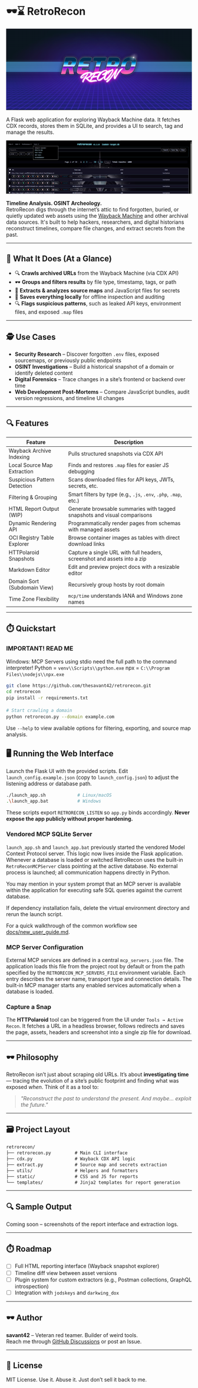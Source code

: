 # 🕶️⌛ RetroRecon
![Screenshot](docs/screenshots/01-rr-text-logo.png)


A Flask web application for exploring Wayback Machine data. It fetches CDX records, stores them in SQLite, and provides a UI to search, tag and manage the results.


![Screenshot](docs/screenshots/Screenshot-001.png)


**Timeline Analysis. OSINT Archeology.**  
RetroRecon digs through the internet’s attic to find forgotten, buried, or quietly updated web assets using the [Wayback Machine](https://archive.org/web/) and other archival data sources. It's built to help hackers, researchers, and digital historians reconstruct timelines, compare file changes, and extract secrets from the past.

---

## 🔦 What It Does (At a Glance)

- 🔍 **Crawls archived URLs** from the Wayback Machine (via CDX API)
- 🕶️ **Groups and filters results** by file type, timestamp, tags, or path
- 🧾 **Extracts & analyzes source maps** and JavaScript files for secrets
- 📁 **Saves everything locally** for offline inspection and auditing
- 🔍 **Flags suspicious patterns**, such as leaked API keys, environment files, and exposed `.map` files

---

## 🕵️ Use Cases

- **Security Research** – Discover forgotten `.env` files, exposed sourcemaps, or previously public endpoints
- **OSINT Investigations** – Build a historical snapshot of a domain or identify deleted content
- **Digital Forensics** – Trace changes in a site’s frontend or backend over time
- **Web Development Post-Mortems** – Compare JavaScript bundles, audit version regressions, and timeline UI changes

---

## 🔍 Features

| Feature                        | Description                                                                 |
|-------------------------------|-----------------------------------------------------------------------------|
| Wayback Archive Indexing      | Pulls structured snapshots via CDX API                                     |
| Local Source Map Extraction   | Finds and restores `.map` files for easier JS debugging                     |
| Suspicious Pattern Detection  | Scans downloaded files for API keys, JWTs, secrets, etc.                   |
| Filtering & Grouping          | Smart filters by type (e.g., `.js`, `.env`, `.php`, `.map`, etc.)          |
| HTML Report Output (WIP)      | Generate browsable summaries with tagged snapshots and visual comparisons  |
| Dynamic Rendering API         | Programmatically render pages from schemas with managed assets             |
| OCI Registry Table Explorer   | Browse container images as tables with direct download links |
| HTTPolaroid Snapshots         | Capture a single URL with full headers, screenshot and assets into a zip |
| Markdown Editor               | Edit and preview project docs with a resizable editor |
| Domain Sort (Subdomain View)  | Recursively group hosts by root domain |
| Time Zone Flexibility         | `mcp/time` understands IANA and Windows zone names |

---

## ⏱️ Quickstart

### IMPORTANT! READ ME
Windows: MCP Servers using stdio need the full path to the command interpreter!
Python = `venv\\Scripts\\python.exe`
npx = `C:\\Program Files\\nodejs\\npx.exe`  

```bash
git clone https://github.com/thesavant42/retrorecon.git
cd retrorecon
pip install -r requirements.txt

# Start crawling a domain
python retrorecon.py --domain example.com
```

Use `--help` to view available options for filtering, exporting, and source map analysis.

## 🖥️ Running the Web Interface

Launch the Flask UI with the provided scripts. Edit `launch_config.example.json` (copy to `launch_config.json`) to adjust the listening address or database path.

```bash
./launch_app.sh            # Linux/macOS
.\launch_app.bat           # Windows
```

These scripts export `RETRORECON_LISTEN` so `app.py` binds accordingly.
**Never expose the app publicly without proper hardening.**

### Vendored MCP SQLite Server

`launch_app.sh` and `launch_app.bat` previously started the vendored Model
Context Protocol server. This logic now lives inside the Flask application.
Whenever a database is loaded or switched RetroRecon uses the built-in
`RetroReconMCPServer` class pointing at the active database. No external
process is launched; all communication happens directly in Python.

You may mention in your system prompt that an MCP server is available within
the application for executing safe SQL queries against the current database.

If dependency installation fails, delete the virtual environment directory and
rerun the launch script.

For a quick walkthrough of the common workflow see
[docs/new_user_guide.md](docs/new_user_guide.md).

### MCP Server Configuration

External MCP services are defined in a central `mcp_servers.json` file. The
application loads this file from the project root by default or from the path
specified by the `RETRORECON_MCP_SERVERS_FILE` environment variable. Each entry
describes the server name, transport type and connection details. The built-in
MCP manager starts any enabled services automatically when a database is loaded.

### Capture a Snap

The **HTTPolaroid** tool can be triggered from the UI under `Tools → Active Recon`. It fetches a URL in a headless browser, follows redirects and saves the page, assets, headers and screenshot into a single zip file for download.

---

## 🕶️ Philosophy

RetroRecon isn’t just about scraping old URLs. It’s about **investigating time** — tracing the evolution of a site’s public footprint and finding what was exposed *when*. Think of it as a tool to:
> _"Reconstruct the past to understand the present. And maybe… exploit the future."_

---

## 🗃️ Project Layout

```
retrorecon/
├── retrorecon.py         # Main CLI interface
├── cdx.py                # Wayback CDX API logic
├── extract.py            # Source map and secrets extraction
├── utils/                # Helpers and formatters
├── static/               # CSS and JS for reports
└── templates/            # Jinja2 templates for report generation
```

---

## 🔍 Sample Output

Coming soon – screenshots of the report interface and extraction logs.

---

## ⏱️ Roadmap

- [ ] Full HTML reporting interface (Wayback snapshot explorer)
- [ ] Timeline diff view between asset versions
- [ ] Plugin system for custom extractors (e.g., Postman collections, GraphQL introspection)
- [ ] Integration with `jodskeys` and `darkwing_dox`

---

## 🕶️ Author

**savant42** – Veteran red teamer. Builder of weird tools.  
Reach me through [GitHub Discussions](https://github.com/thesavant42/retrorecon/discussions) or post an Issue.

---

## 📜 License

MIT License. Use it. Abuse it. Just don’t sell it back to me.
